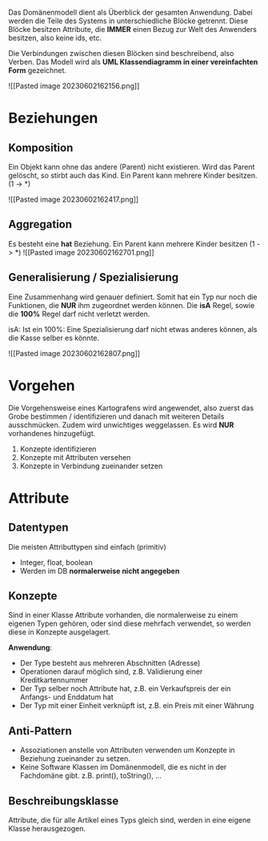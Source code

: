 Das Domänenmodell dient als Überblick der gesamten Anwendung. Dabei werden die Teile des Systems in unterschiedliche Blöcke getrennt. Diese Blöcke besitzen Attribute, die **IMMER** einen Bezug zur Welt des Anwenders besitzen, also keine ids, etc.

Die Verbindungen zwischen diesen Blöcken sind beschreibend, also Verben. Das Modell wird als **UML Klassendiagramm in einer vereinfachten Form** gezeichnet.

![[Pasted image 20230602162156.png]]

# Beziehungen

## Komposition
Ein Objekt kann ohne das andere (Parent) nicht existieren. Wird das Parent gelöscht, so stirbt auch das Kind. Ein Parent kann mehrere Kinder besitzen. (1 -> \*)

![[Pasted image 20230602162417.png]]

## Aggregation
Es besteht eine **hat** Beziehung. Ein Parent kann mehrere Kinder besitzen (1 -> \*) 
![[Pasted image 20230602162701.png]]

## Generalisierung / Spezialisierung
Eine Zusammenhang wird genauer definiert. Somit hat ein Typ nur noch die Funktionen, die **NUR** ihm zugeordnet werden können. Die **isA** Regel, sowie die **100%** Regel darf nicht verletzt werden.

isA: Ist ein
100%: Eine Spezialisierung darf nicht etwas anderes können, als die Kasse selber es könnte.

![[Pasted image 20230602162807.png]]

# Vorgehen
Die Vorgehensweise eines Kartografens wird angewendet, also zuerst das Grobe bestimmen / identifizieren und danach mit weiteren Details ausschmücken. Zudem wird unwichtiges weggelassen. Es wird **NUR** vorhandenes hinzugefügt.
1. Konzepte identifizieren
2. Konzepte mit Attributen versehen
3. Konzepte in Verbindung zueinander setzen

# Attribute

## Datentypen
Die meisten Attributtypen sind einfach (primitiv)
- Integer, float, boolean
- Werden im DB **normalerweise nicht angegeben**

## Konzepte
Sind in einer Klasse Attribute vorhanden, die normalerweise zu einem eigenen Typen gehören, oder sind diese mehrfach verwendet, so werden diese in Konzepte ausgelagert.

**Anwendung**:
- Der Type besteht aus mehreren Abschnitten (Adresse)
- Operationen darauf möglich sind, z.B. Validierung einer Kreditkartennummer
- Der Typ selber noch Attribute hat, z.B. ein Verkaufspreis der ein Anfangs- und Enddatum hat
- Der Typ mit einer Einheit verknüpft ist, z.B. ein Preis mit einer Währung

## Anti-Pattern
- Assoziationen anstelle von Attributen verwenden um Konzepte in Beziehung zueinander zu setzen.
- Keine Software Klassen im Domänenmodell, die es nicht in der Fachdomäne gibt. z.B. print(), toString(), …

## Beschreibungsklasse
Attribute, die für alle Artikel eines Typs gleich sind, werden in eine eigene Klasse herausgezogen.


